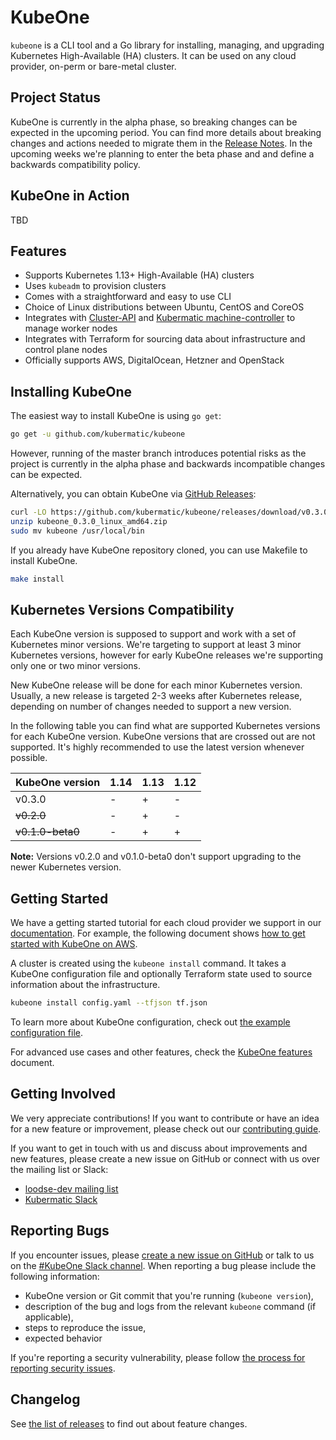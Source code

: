 # KubeOne

<!--[![GoDoc](https://godoc.org/github.com/kubermatic/kubeone?status.svg)](https://godoc.org/github.com/kubermatic/kubeone) [![Go Report Card](https://goreportcard.com/badge/github.com/kubermatic/kubeone)](https://goreportcard.com/report/github.com/kubermatic/kubeone)-->

`kubeone` is a CLI tool and a Go library for installing, managing, and upgrading Kubernetes High-Available (HA) clusters. It can be used on any cloud provider, on-perm or bare-metal cluster.

## Project Status

KubeOne is currently in the alpha phase, so breaking changes can be expected in the upcoming period.
You can find more details about breaking changes and actions needed to migrate them in the [Release Notes](https://github.com/kubermatic/kubeone/releases). In the upcoming weeks we're planning to enter the beta phase and and define a backwards compatibility policy.

## KubeOne in Action

TBD

## Features

* Supports Kubernetes 1.13+ High-Available (HA) clusters
* Uses `kubeadm` to provision clusters
* Comes with a straightforward and easy to use CLI
* Choice of Linux distributions between Ubuntu, CentOS and CoreOS
* Integrates with [Cluster-API](https://github.com/kubernetes-sigs/cluster-api) and [Kubermatic machine-controller](https://github.com/kubermatic/machine-controller) to manage worker nodes
* Integrates with Terraform for sourcing data about infrastructure and control plane nodes
* Officially supports AWS, DigitalOcean, Hetzner and OpenStack

## Installing KubeOne

The easiest way to install KubeOne is using `go get`:
```bash
go get -u github.com/kubermatic/kubeone
```
However, running of the master branch introduces potential risks as the project is currently in the alpha phase and backwards incompatible changes can be expected.

Alternatively, you can obtain KubeOne via [GitHub Releases](https://github.com/kubermatic/kubeone/releases):
```bash
curl -LO https://github.com/kubermatic/kubeone/releases/download/v0.3.0/kubeone_0.3.0_linux_amd64.zip
unzip kubeone_0.3.0_linux_amd64.zip
sudo mv kubeone /usr/local/bin
```

If you already have KubeOne repository cloned, you can use Makefile to install KubeOne.
```bash
make install
```

## Kubernetes Versions Compatibility

Each KubeOne version is supposed to support and work with a set of Kubernetes minor versions. We're targeting to support at least 3 minor Kubernetes versions, however for early KubeOne releases we're supporting only one or two minor versions.

New KubeOne release will be done for each minor Kubernetes version. Usually, a new release is targeted 2-3 weeks after Kubernetes release, depending on number of changes needed to support a new version.

In the following table you can find what are supported Kubernetes versions for each KubeOne version. KubeOne versions that are crossed out are not supported. It's highly recommended to use the latest version whenever possible.

| KubeOne version | 1.14 | 1.13 | 1.12 |
|-----------------|------|------|------|
| v0.3.0 | - | + | - |
| <s>v0.2.0</s> | - | + | - |
| <s>v0.1.0-beta0</s> | - | + | +

**Note:** Versions v0.2.0 and v0.1.0-beta0 don't support upgrading to the newer Kubernetes version.

## Getting Started

We have a getting started tutorial for each cloud provider we support in our [documentation](./docs).
For example, the following document shows [how to get started with KubeOne on AWS](./docs/quickstart-aws.md).

A cluster is created using the `kubeone install` command. It takes a KubeOne configuration file and
optionally Terraform state used to source information about the infrastructure.
```bash
kubeone install config.yaml --tfjson tf.json
```
To learn more about KubeOne configuration, check out [the example configuration file](./config.yaml.dist).

For advanced use cases and other features, check the [KubeOne features]() document.

## Getting Involved

We very appreciate contributions! If you want to contribute or have an idea for a new feature or improvement, please check out our [contributing guide][2].

If you want to get in touch with us and discuss about improvements and new features, please create a new issue on GitHub or connect with us over the mailing list or Slack:

* [loodse-dev mailing list](https://groups.google.com/forum/#!forum/loodse-dev)
* [Kubermatic Slack](http://slack.kubermatic.io/)

## Reporting Bugs

If you encounter issues, please [create a new issue on GitHub][1] or talk to us on the [#KubeOne Slack channel][12]. When reporting a bug please include the following information:

* KubeOne version or Git commit that you're running (`kubeone version`),
* description of the bug and logs from the relevant `kubeone` command (if applicable),
* steps to reproduce the issue,
* expected behavior

If you're reporting a security vulnerability, please follow [the process for reporting security issues](https://github.com/kubermatic/kubeone/blob/master/CONTRIBUTING.md#reporting-a-security-vulnerability).

## Changelog

See [the list of releases][3] to find out about feature changes.

[1]: https://github.com/kubermatic/KubeOne/issues
[2]: https://github.com/kubermatic/KubeOne/blob/master/CONTRIBUTING.md
[3]: https://github.com/kubermatic/KubeOne/releases
[4]: https://github.com/kubermatic/KubeOne/blob/master/CODE_OF_CONDUCT.md

[11]: https://groups.google.com/forum/#!forum/projectKubeOne
[12]: https://kubermatic.slack.com/messages/KubeOne

[21]: https://kubermatic.github.io/KubeOne/
